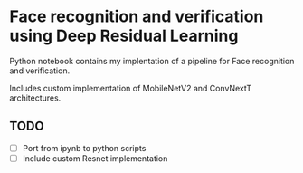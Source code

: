 # Face recognition and verification using Deep Residual Learning

Python notebook contains my implentation of a pipeline for Face recognition and verification.

Includes custom implementation of MobileNetV2 and ConvNextT architectures.

## TODO
- [ ] Port from ipynb to python scripts
- [ ] Include custom Resnet implementation
